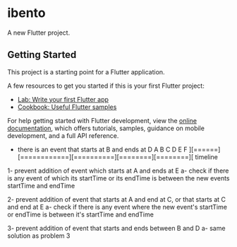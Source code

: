 # ibento

A new Flutter project.

## Getting Started

This project is a starting point for a Flutter application.

A few resources to get you started if this is your first Flutter project:

- [Lab: Write your first Flutter app](https://docs.flutter.dev/get-started/codelab)
- [Cookbook: Useful Flutter samples](https://docs.flutter.dev/cookbook)

For help getting started with Flutter development, view the
[online documentation](https://docs.flutter.dev/), which offers tutorials,
samples, guidance on mobile development, and a full API reference.


- there is an event that starts at B and ends at D
A       B             C           D         E         F
][======][============][==========][========][========][
                            timeline

    

1- prevent addition of event which starts at A and ends at E
    a- check if there is any event of which its startTime or 
        its endTime is between the new events startTime and endTime

2- prevent addition of event that starts at A and end at C, or that starts at C and end at E
    a- check if there is any event where the new event's startTime or endTime is between
        it's startTime and endTime

3- prevent addition of event that starts and ends between B and D
    a- same solution as problem 3